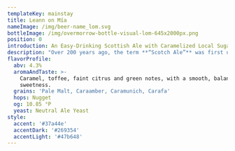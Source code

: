 ```yaml
---
templateKey: mainstay
title: Leann on Mía
nameImage: /img/beer-name_lom.svg
bottleImage: /img/overmorrow-bottle-visual-lom-645x2000px.png
position: 0
introduction: An Easy-Drinking Scottish Ale with Caramelized Local Sugarcane
description: "Over 200 years ago, the term **“Scotch Ale”** was first used to describe the full-bodied ales placed onto ships in Edinburgh harbour and sent to every corner of the globe. With every sip of malt and sweetness, weary expatriates were reminded of the crash of the waves against the rocks along the Scottish coast.\n\n\r**Leann on Mía** is a classic 80-shilling “Export” Ale with local caramelized sugarcane to bring out natural toffee flavors. Low in alcohol content but high in crisp and refreshing flavor."
flavorProfile:
  abv: 4.3%
  aromaAndTaste: >-
    Caramel, toffee, faint citrus and green notes, with a smooth, balanced
    sweetness.
  grains: 'Pale Malt, Caraamber, Caramunich, Carafa'
  hops: Nugget
  og: 10.85 °P
  yeast: Neutral Ale Yeast
style:
  accent: '#37a44e'
  accentDark: '#269354'
  accentLight: '#47b648'
---
```


